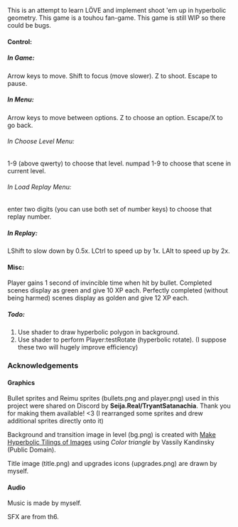 This is an attempt to learn LÖVE and implement shoot 'em up in hyperbolic geometry.
This game is a touhou fan-game.
This game is still WIP so there could be bugs.

#### Control:
##### In Game:
Arrow keys to move.
Shift to focus (move slower).
Z to shoot.
Escape to pause.
##### In Menu:
Arrow keys to move between options.
Z to choose an option.
Escape/X to go back.
###### In Choose Level Menu:
1-9 (above qwerty) to choose that level.
numpad 1-9 to choose that scene in current level.
###### In Load Replay Menu:
enter two digits (you can use both set of number keys) to choose that replay number.
##### In Replay:
LShift to slow down by 0.5x.
LCtrl to speed up by 1x.
LAlt to speed up by 2x.

#### Misc:
Player gains 1 second of invincible time when hit by bullet.
Completed scenes display as green and give 10 XP each.
Perfectly completed (without being harmed) scenes display as golden and give 12 XP each.

##### Todo:
1. Use shader to draw hyperbolic polygon in background.
2. Use shader to perform Player:testRotate (hyperbolic rotate).
(I suppose these two will hugely improve efficiency)


### Acknowledgements

#### Graphics

Bullet sprites and Reimu sprites (bullets.png and player.png) used in this project were shared on Discord by **Seija.Real/TryantSatanachia**. Thank you for making them available! <3
(I rearranged some sprites and drew additional sprites directly onto it)

Background and transition image in level (bg.png) is created with [Make Hyperbolic Tilings of Images](https://www.malinc.se/m/ImageTiling.php) using *Color triangle* by Vassily Kandinsky (Public Domain).

Title image (title.png) and upgrades icons (upgrades.png) are drawn by myself.

#### Audio

Music is made by myself.

SFX are from th6.
